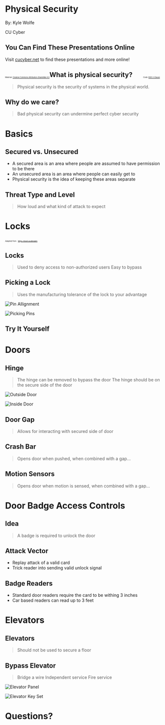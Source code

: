 # Physical Security

By: Kyle Wolfe

CU Cyber


## You Can Find These Presentations Online

Visit [cucyber.net](https://cucyber.net/) to find these presentations and more online!

<span style="padding-top: 6em; font-size: 0.4em; float: left;">Material: <a href="https://tldrlegal.com/license/creative-commons-attribution-sharealike-4.0-international-(cc-by-sa-4.0)">Creative Commons Attribution-ShareAlike 4.0</a></span><span style="padding-top: 6em; font-size: 0.4em; float: right;">Code: <a href="https://tldrlegal.com/license/bsd-2-clause-license-(freebsd)">BSD 2-Clause</a></span>



## What is physical security?

> Physical security is the security of systems in the physical world.


## Why do we care?

> Bad physical security can undermine perfect cyber security



# Basics


## Secured vs. Unsecured 

* A secured area is an area where people are assumed to have permission to be there
* An unsecured area is an area where people can easily get to 
* Physical security is the idea of keeping these areas separate


## Threat Type and Level

> How loud and what kind of attack to expect



# Locks

<span style="padding-top: 6em; font-size: 0.4em;">Adapted from:</span>
<span style="padding-top: 6em; font-size: 0.4em;">https://toool.us/deviant/</span>


## Locks

> Used to deny access to non-authorized users
> Easy to bypass


## Picking a Lock

> Uses the manufacturing tolerance of the lock to your advantage


![Pin Allignment](1.03-binding-pin-front-view_.gif)


![Picking Pins](2.10-picking_but_lifting_one_pin_stack_too_far_.gif)


## Try It Yourself



# Doors


## Hinge

> The hinge can be removed to bypass the door
> The hinge should be on the secure side of the door

![Outside Door](outside_door.JPG)


![Inside Door](inside_door.JPG)

## Door Gap

> Allows for interacting with secured side of door


## Crash Bar

> Opens door when pushed, when combined with a gap...


## Motion Sensors

> Opens door when motion is sensed, when combined with a gap...



# Door Badge Access Controls


## Idea

> A badge is required to unlock the door


## Attack Vector

* Replay attack of a valid card
* Trick reader into sending valid unlock signal


## Badge Readers

* Standard door readers require the card to be withing 3 inches
* Car based readers can read up to 3 feet



# Elevators


## Elevators

> Should not be used to secure a floor


## Bypass Elevator

> Bridge a wire
> Independent service 
> Fire service


![Elevator Panel](elevator_panel.JPG)


![Elevator Key Set](elevator_keys.JPG)



# Questions?
